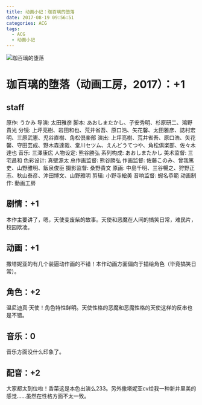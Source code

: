 ```yaml
---
title: 动画小记：珈百璃的堕落
date: 2017-08-19 09:56:51
categories: ACG
tags:
  - ACG
  - 动画小记
---
```


![珈百璃的堕落](http://wx3.sinaimg.cn/mw690/872f2373gy1fiossgt5hgj20qo0f0qdr.jpg)

# 珈百璃的堕落（动画工房，2017）：+1

<!-- more -->

## staff

原作: うかみ
导演: 太田雅彦
脚本: あおしまたかし、子安秀明、杉原研二、鴻野貴光
分镜: 上坪亮樹、岩田和也、荒井省吾、原口浩、矢花馨、太田雅彦、誌村宏明、三原武憲、児谷直樹、角松倶楽部
演出: 上坪亮樹、荒井省吾、原口浩、矢花馨、守田芸成、野木森達哉、堂川セツム、えんどうてつや、角松倶楽部、佐々木達也
音乐: 三澤康広
人物设定: 熊谷勝弘
系列构成: あおしまたかし
美术监督: 三宅昌和
色彩设计: 真壁源太
总作画监督: 熊谷勝弘
作画监督: 佐藤このみ、曾我篤史、山野雅明、飯泉俊臣
摄影监督: 桑野貴文
原画: 中島千明、三谷暢之、狩野正志、秋山泰彦、沖田博文、山野雅明
剪辑: 小野寺絵美
音响监督: 蝦名恭範
动画制作: 動画工房

## 剧情：+1

本作主要讲了，嗯，天使变废柴的故事。天使和恶魔在人间的搞笑日常，难民片，校园欺凌。

## 动画：+1

撒塔妮亚的有几个装逼动作画的不错！本作动画方面偏向于描绘角色（毕竟搞笑日常）。

## 角色：+2

温尼迪真·天使！角色特性鲜明。天使性格的恶魔和恶魔性格的天使这样的反串也是不错。

## 音乐：0

音乐方面没什么印象了。

## 配音：+2

大家都太到位啦！香菜这是本色出演么233。另外撒塔妮亚cv给我一种新井里美的感觉......虽然在性格方面不太一致。

